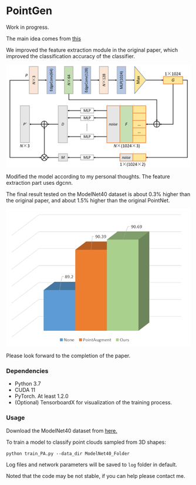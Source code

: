 # PointGen
Work in progress.

The main idea comes from [this](https://openaccess.thecvf.com/content_CVPR_2020/papers/Li_PointAugment_An_Auto-Augmentation_Framework_for_Point_Cloud_Classification_CVPR_2020_paper.pdf)

We improved the feature extraction module in the original paper, which improved the classification accuracy of the classifier.

![Architecture](pic/architecture.png)

Modified the model according to my personal thoughts. The feature extraction part uses dgcnn.

The final result tested on the ModelNet40 dataset is about 0.3% higher than the original paper, and about 1.5% higher than the original PointNet.

![Results](pic/results_of_MN40.png)

Please look forward to the completion of the paper.

### Dependencies

- Python 3.7
- CUDA 11
- PyTorch. At least 1.2.0
- (Optional) TensorboardX for visualization of the training process.

### Usage

Download the ModelNet40 dataset from [here.](https://shapenet.cs.stanford.edu/media/modelnet40_ply_hdf5_2048.zip)

To train a model to classify point clouds sampled from 3D shapes:

    python train_PA.py --data_dir ModelNet40_Folder

Log files and network parameters will be saved to ```log``` folder in default.

Noted that the code may be not stable, if you can help please contact me.

